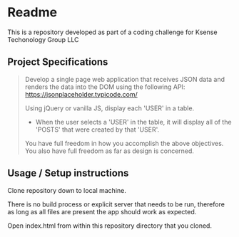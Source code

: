 # Readme
This is a repository developed as part of a coding challenge for Ksense Techonology Group LLC

## Project Specifications
> Develop a single page web application that receives JSON data and renders the data into the DOM using the following API: https://jsonplaceholder.typicode.com/
>
> Using jQuery or vanilla JS, display each 'USER' in a table.
> * When the user selects a 'USER' in the table, it will display all of the 'POSTS' that were created by that 'USER'.
>
> You have full freedom in how you accomplish the above objectives. You also have full freedom as far as design is concerned.

## Usage / Setup instructions

Clone repository down to local machine.

There is no build process or explicit server that needs to be run, therefore as long as all files are present the app should work as expected.

Open index.html from within this repository directory that you cloned.